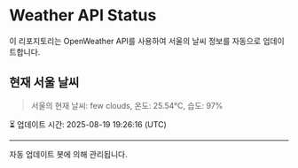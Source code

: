 
# Weather API Status

이 리포지토리는 OpenWeather API를 사용하여 서울의 날씨 정보를 자동으로 업데이트합니다.

## 현재 서울 날씨
> 서울의 현재 날씨: few clouds, 온도: 25.54°C, 습도: 97%

⏳ 업데이트 시간: 2025-08-19 19:26:16 (UTC)

---
자동 업데이트 봇에 의해 관리됩니다.
